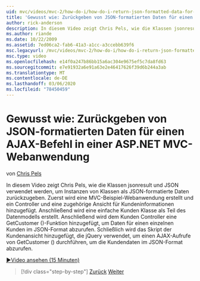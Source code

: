 ```yaml
---
uid: mvc/videos/mvc-2/how-do-i/how-do-i-return-json-formatted-data-for-an-ajax-call-in-an-aspnet-mvc-web-application
title: 'Gewusst wie: Zurückgeben von JSON-formatierten Daten für einen AJAX-Befehl in einer ASP.NET MVC-Webanwendung | Microsoft-Dokumentation'
author: rick-anderson
description: In diesem Video zeigt Chris Pels, wie die Klassen jsonresult und JSON verwendet werden, um Instanzen von Klassen als JSON-formatierte Daten zurückzugeben. Zuerst ein Beispiel für eine MVC-Web-Appl...
ms.author: riande
ms.date: 10/22/2009
ms.assetid: 7ed06ca2-fab6-41a3-a1cc-a3ccebb639f6
msc.legacyurl: /mvc/videos/mvc-2/how-do-i/how-do-i-return-json-formatted-data-for-an-ajax-call-in-an-aspnet-mvc-web-application
msc.type: video
ms.openlocfilehash: e14f0a247b86bb15a6ac304e9675ef5c7da8fd63
ms.sourcegitcommit: e7e91932a6e91a63e2e46417626f39d6b244a3ab
ms.translationtype: MT
ms.contentlocale: de-DE
ms.lasthandoff: 03/06/2020
ms.locfileid: "78450459"
---
```

# <a name="how-do-i-return-json-formatted-data-for-an-ajax-call-in-an-aspnet-mvc-web-application"></a>Gewusst wie: Zurückgeben von JSON-formatierten Daten für einen AJAX-Befehl in einer ASP.NET MVC-Webanwendung

von [Chris Pels](https://twitter.com/chrispels)

In diesem Video zeigt Chris Pels, wie die Klassen jsonresult und JSON verwendet werden, um Instanzen von Klassen als JSON-formatierte Daten zurückzugeben. Zuerst wird eine MVC-Beispiel-Webanwendung erstellt und ein Controller und eine zugehörige Ansicht für Kundeninformationen hinzugefügt. Anschließend wird eine einfache Kunden Klasse als Teil des Datenmodells erstellt. Anschließend wird dem Kunden Controller eine GetCustomer ()-Funktion hinzugefügt, um Daten für einen einzelnen Kunden im JSON-Format abzurufen. Schließlich wird das Skript der Kundenansicht hinzugefügt, die jQuery verwendet, um einen AJAX-Aufrufe von GetCustomer () durchführen, um die Kundendaten im JSON-Format abzurufen.

[&#9654;Video ansehen (15 Minuten)](https://channel9.msdn.com/Blogs/ASP-NET-Site-Videos/how-do-i-return-json-formatted-data-for-an-ajax-call-in-an-aspnet-mvc-web-application)

> [!div class="step-by-step"]
> [Zurück](aspnet-mvc-how-10-minute-technical-video-for-developers.md)
> [Weiter](how-do-i-work-with-data-in-aspnet-mvc-partial-views.md)
